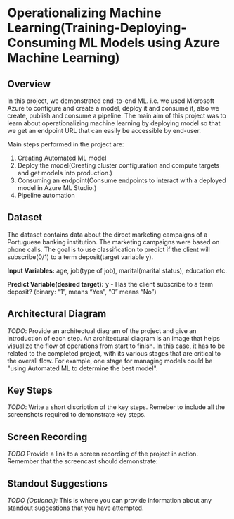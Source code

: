 # Operationalizing Machine Learning(Training-Deploying-Consuming ML Models using Azure Machine Learning)

## Overview
In this project, we demonstrated end-to-end ML. i.e. we used Microsoft Azure to configure and create a model, deploy it and consume it, also we create, publish and consume a pipeline. The main aim of this project was to learn about operationalizing machine learning by deploying model so that we get an endpoint URL that can easily be accessible by end-user.

Main steps performed in the project are:
1. Creating Automated ML model
1. Deploy the model(Creating cluster configuration and compute targets and get models into production.)
1. Consuming an endpoint(Consume endpoints to interact with a deployed model in Azure ML Studio.)
1. Pipeline automation

## Dataset

The dataset contains data about the direct marketing campaigns of a Portuguese banking institution. The marketing campaigns were based on phone calls. The goal is to use classification to predict if the client will subscribe(0/1) to a term deposit(target variable y).

__Input Variables:__ age, job(type of job), marital(marital status), education etc.

**Predict Variable(desired target):** y - Has the client subscribe to a term deposit? (binary: “1”, means “Yes”, “0” means “No”)

## Architectural Diagram
*TODO*: Provide an architectual diagram of the project and give an introduction of each step. An architectural diagram is an image that helps visualize the flow of operations from start to finish. In this case, it has to be related to the completed project, with its various stages that are critical to the overall flow. For example, one stage for managing models could be "using Automated ML to determine the best model".

## Key Steps
*TODO*: Write a short discription of the key steps. Remeber to include all the screenshots required to demonstrate key steps.

## Screen Recording
*TODO* Provide a link to a screen recording of the project in action. Remember that the screencast should demonstrate:

## Standout Suggestions
*TODO (Optional):* This is where you can provide information about any standout suggestions that you have attempted.
